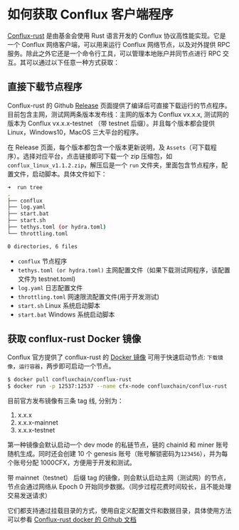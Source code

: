 # 如何获取 Conflux 客户端程序
[Conflux-rust](https://github.com/conflux-chain/conflux-rust) 是由基金会使用 Rust 语言开发的 Conflux 协议高性能实现。它是一个 Conflux 网络客户端，可以用来运行 Conflux 网络节点，以及对外提供 RPC 服务。除此之外它还是一个命令行工具，可以管理本地账户并同节点进行 RPC 交互。其可以通过以下任意一种方式获取：

## 直接下载节点程序
Conflux-rust 的 Github [Release](https://github.com/Conflux-Chain/conflux-rust/releases) 页面提供了编译后可直接下载运行的节点程序。目前包含主网，测试网两条版本发布线：主网的版本为 Conflux vx.x.x, 测试网的版本为 Conflux vx.x.x-testnet （带 testnet 后缀）。并且每个版本都会提供 Linux，Windows10，MacOS 三大平台的程序。

在 Release 页面，每个版本都包含一个版本更新说明，及 `Assets`（可下载程序）。选择对应平台，点击链接即可下载一个 zip 压缩包，如 `conflux_linux_v1.1.2.zip`，解压后是一个 `run` 文件夹，里面包含节点程序，配置文件，启动脚本。具体文件如下：

```bash
➜  run tree
.
├── conflux
├── log.yaml
├── start.bat
├── start.sh
├── tethys.toml (or hydra.toml)
└── throttling.toml

0 directories, 6 files
```

* `conflux` 节点程序
* `tethys.toml (or hydra.toml)` 主网配置文件（如果下载测试网程序，该配置文件为 testnet.toml)
* `log.yaml` 日志配置文件
* `throttling.toml` 网速限流配置文件(用于开发测试)
* `start.sh` Linux 系统启动脚本
* `start.bat` Windows 系统启动脚本

## 获取 conflux-rust Docker 镜像

Conflux 官方提供了 conflux-rust 的 [Docker 镜像](https://hub.docker.com/r/confluxchain/conflux-rust) 可用于快速启动节点: `下载镜像`，`运行容器`，两步即可启动一个节点。

```sh
$ docker pull confluxchain/conflux-rust
$ docker run -p 12537:12537 --name cfx-node confluxchain/conflux-rust
```

目前官方发布镜像有三条 tag 线, 分别为：

1. x.x.x
2. x.x.x-mainnet
3. x.x.x-testnet

第一种镜像会默认启动一个 dev mode 的私链节点，链的 chainId 和 miner 账号随机生成。同时还会创建 10 个 genesis 账号（账号解锁密码为`123456`），并为每个账号分配 1000CFX，方便用于开发和测试。

带 mainnet（testnet） 后缀 tag 的镜像，则会默认启动主网（测试网）的节点，节点会通过网络从 Epoch 0 开始同步数据。（同步过程花费时间较长，且不能处理交易发送请求）

它们都支持通过挂载目录的方式，使用自定义配置文件和数据目录，具体使用方法可以参看 [Conflux-rust docker 的 Github 文档](https://github.com/conflux-chain/conflux-docker)

